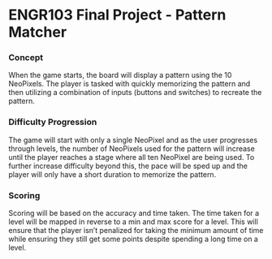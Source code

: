 # ENGR103 Final Project - Pattern Matcher

### Concept
When the game starts, the board will display a pattern using the 10 NeoPixels. The player is tasked with quickly memorizing the pattern and then utilizing a combination of inputs (buttons and switches) to recreate the pattern.

### Difficulty Progression
The game will start with only a single NeoPixel and as the user progresses through levels, the number of NeoPixels used for the pattern will increase until the player reaches a stage where all ten NeoPixel are being used. To further increase difficulty beyond this, the pace will be sped up and the player will only have a short duration to memorize the pattern.

### Scoring
Scoring will be based on the accuracy and time taken. The time taken for a level will be mapped in reverse to a min and max score for a level. This will ensure that the player isn’t penalized for taking the minimum amount of time while ensuring they still get some points despite spending a long time on a level.

